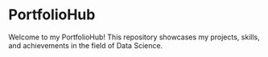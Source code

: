 # PortfolioHub

Welcome to my PortfolioHub! This repository showcases my projects, skills, and achievements in the field of Data Science.

 
